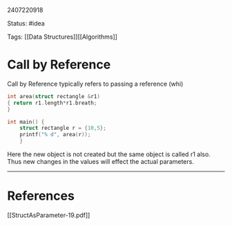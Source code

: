 2407220918

Status: #idea

Tags: [[Data Structures]][[Algorithms]]

# Call by Reference

Call by Reference typically refers to passing a reference (whi)
```c++
int area(struct rectangle &r1) 
{ return r1.length*r1.breath; 
} 

int main() { 
	struct rectangle r = {10,5}; 
	printf("% d", area(r)); 
	}
```

Here the new object is not created but the same object is called r1 also. Thus new changes in the values will effect the actual parameters.

---
# References
[[StructAsParameter-19.pdf]]